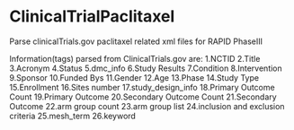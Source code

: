 # ClinicalTrialPaclitaxel
Parse clinicalTrials.gov paclitaxel related xml files for RAPID PhaseIII

Information(tags) parsed from ClinicalTrials.gov are:
1.NCTID
2.Title
3.Acronym
4.Status
5.dmc_info
6.Study Results
7.Condition
8.Intervention
9.Sponsor
10.Funded Bys
11.Gender
12.Age
13.Phase
14.Study Type
15.Enrollment
16.Sites number
17.study_design_info
18.Primary Outcome Count
19.Primary Outcome
20.Secondary Outcome Count
21.Secondary Outcome
22.arm group count
23.arm group list
24.inclusion and exclusion criteria
25.mesh_term
26.keyword
